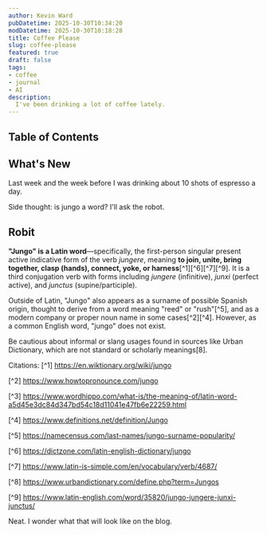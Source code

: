 ```yaml
---
author: Kevin Ward
pubDatetime: 2025-10-30T10:34:20 
modDatetime: 2025-10-30T10:18:28
title: Coffee Please
slug: coffee-please
featured: true
draft: false
tags:
- coffee
- journal
- AI
description:
  I've been drinking a lot of coffee lately.
---
```


## Table of Contents

## What's New

Last week and the week before I was drinking about 10 shots of espresso a day.

Side thought: is jungo a word? I'll ask the robot.

## Robit

**"Jungo" is a Latin word**—specifically, the first-person singular present active indicative form of the verb *jungere*, meaning **to join, unite, bring together, clasp (hands), connect, yoke, or harness**[^1][^6][^7][^9]. It is a third conjugation verb with forms including *jungere* (infinitive), *junxi* (perfect active), and *junctus* (supine/participle).

Outside of Latin, "Jungo" also appears as a surname of possible Spanish origin, thought to derive from a word meaning "reed" or "rush"[^5], and as a modern company or proper noun name in some cases[^2][^4]. However, as a common English word, "jungo" does not exist.

Be cautious about informal or slang usages found in sources like Urban Dictionary, which are not standard or scholarly meanings[8].

Citations:
[^1] https://en.wiktionary.org/wiki/jungo

[^2] https://www.howtopronounce.com/jungo

[^3] https://www.wordhippo.com/what-is/the-meaning-of/latin-word-a5d45e3dc84d347bd54c18d11041e47fb6e22259.html

[^4] https://www.definitions.net/definition/Jungo

[^5] https://namecensus.com/last-names/jungo-surname-popularity/

[^6] https://dictzone.com/latin-english-dictionary/jungo

[^7] https://www.latin-is-simple.com/en/vocabulary/verb/4687/

[^8] https://www.urbandictionary.com/define.php?term=Jungos

[^9] https://www.latin-english.com/word/35820/jungo-jungere-junxi-junctus/

Neat. I wonder what that will look like on the blog.
